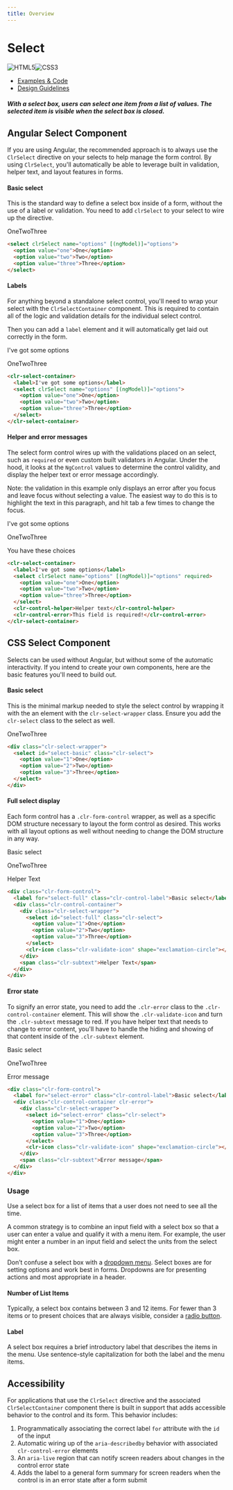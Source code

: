 ```yaml
---
title: Overview
---
```


# Select

![HTML5](assets/images/bugs/badge_html5.svg 'HTML5')![CSS3](assets/images/bugs/badge_css3.svg 'CSS3')

- [Examples & Code](/documentation/select#top)
- [Design Guidelines](/documentation/select#guidelines)

##### With a select box, users can select one item from a list of values. The selected item is visible when the select box is closed.

## Angular Select Component

If you are using Angular, the recommended approach is to always use the `ClrSelect` directive on your selects to help manage the form control. By using `ClrSelect`, you'll automatically be able to leverage built in validation, helper text, and layout features in forms.

#### Basic select

This is the standard way to define a select box inside of a form, without the use of a label or validation. You need to add `clrSelect` to your select to wire up the directive.

OneTwoThree

```html
<select clrSelect name="options" [(ngModel)]="options">
  <option value="one">One</option>
  <option value="two">Two</option>
  <option value="three">Three</option>
</select>
```

#### Labels

For anything beyond a standalone select control, you'll need to wrap your select with the `ClrSelectContainer` component. This is required to contain all of the logic and validation details for the individual select control.

Then you can add a `label` element and it will automatically get laid out correctly in the form.

I've got some options

OneTwoThree

```html
<clr-select-container>
  <label>I've got some options</label>
  <select clrSelect name="options" [(ngModel)]="options">
    <option value="one">One</option>
    <option value="two">Two</option>
    <option value="three">Three</option>
  </select>
</clr-select-container>
```

#### Helper and error messages

The select form control wires up with the validations placed on an select, such as `required` or even custom built validators in Angular. Under the hood, it looks at the `NgControl` values to determine the control validity, and display the helper text or error message accordingly.

Note: the validation in this example only displays an error after you focus and leave focus without selecting a value. The easiest way to do this is to highlight the text in this paragraph, and hit tab a few times to change the focus.

I've got some options

OneTwoThree

You have these choices

```html
<clr-select-container>
  <label>I've got some options</label>
  <select clrSelect name="options" [(ngModel)]="options" required>
    <option value="one">One</option>
    <option value="two">Two</option>
    <option value="three">Three</option>
  </select>
  <clr-control-helper>Helper text</clr-control-helper>
  <clr-control-error>This field is required!</clr-control-error>
</clr-select-container>
```

## CSS Select Component

Selects can be used without Angular, but without some of the automatic interactivity. If you intend to create your own components, here are the basic features you'll need to build out.

#### Basic select

This is the minimal markup needed to style the select control by wrapping it with the an element with the `clr-select-wrapper` class. Ensure you add the `clr-select` class to the select as well.

OneTwoThree

```html
<div class="clr-select-wrapper">
  <select id="select-basic" class="clr-select">
    <option value="1">One</option>
    <option value="2">Two</option>
    <option value="3">Three</option>
  </select>
</div>
```

#### Full select display

Each form control has a `.clr-form-control` wrapper, as well as a specific DOM structure necessary to layout the form control as desired. This works with all layout options as well without needing to change the DOM structure in any way.

Basic select

OneTwoThree

Helper Text

```html
<div class="clr-form-control">
  <label for="select-full" class="clr-control-label">Basic select</label>
  <div class="clr-control-container">
    <div class="clr-select-wrapper">
      <select id="select-full" class="clr-select">
        <option value="1">One</option>
        <option value="2">Two</option>
        <option value="3">Three</option>
      </select>
      <clr-icon class="clr-validate-icon" shape="exclamation-circle"></clr-icon>
    </div>
    <span class="clr-subtext">Helper Text</span>
  </div>
</div>
```

#### Error state

To signify an error state, you need to add the `.clr-error` class to the `.clr-control-container` element. This will show the `.clr-validate-icon` and turn the `.clr-subtext` message to red. If you have helper text that needs to change to error content, you'll have to handle the hiding and showing of that content inside of the `.clr-subtext` element.

Basic select

OneTwoThree

Error message

```html
<div class="clr-form-control">
  <label for="select-error" class="clr-control-label">Basic select</label>
  <div class="clr-control-container clr-error">
    <div class="clr-select-wrapper">
      <select id="select-error" class="clr-select">
        <option value="1">One</option>
        <option value="2">Two</option>
        <option value="3">Three</option>
      </select>
      <clr-icon class="clr-validate-icon" shape="exclamation-circle"></clr-icon>
    </div>
    <span class="clr-subtext">Error message</span>
  </div>
</div>
```

### Usage

Use a select box for a list of items that a user does not need to see all the time.

A common strategy is to combine an input field with a select box so that a user can enter a value and qualify it with a menu item. For example, the user might enter a number in an input field and select the units from the select box.

Don’t confuse a select box with a [dropdown menu](/documentation/dropdowns). Select boxes are for setting options and work best in forms. Dropdowns are for presenting actions and most appropriate in a header.

#### Number of List Items

Typically, a select box contains between 3 and 12 items. For fewer than 3 items or to present choices that are always visible, consider a [radio button](/documentation/radios).

#### Label

A select box requires a brief introductory label that describes the items in the menu. Use sentence-style capitalization for both the label and the menu items.

## Accessibility

For applications that use the `ClrSelect` directive and the associated `ClrSelectContainer` component there is built in support that adds accessible behavior to the control and its form. This behavior includes:

1.  Programmatically associating the correct label `for` attribute with the `id` of the input
2.  Automatic wiring up of the `aria-describedby` behavior with associated `clr-control-error` elements
3.  An `aria-live` region that can notify screen readers about changes in the control error state
4.  Adds the label to a general form summary for screen readers when the control is in an error state after a form submit
